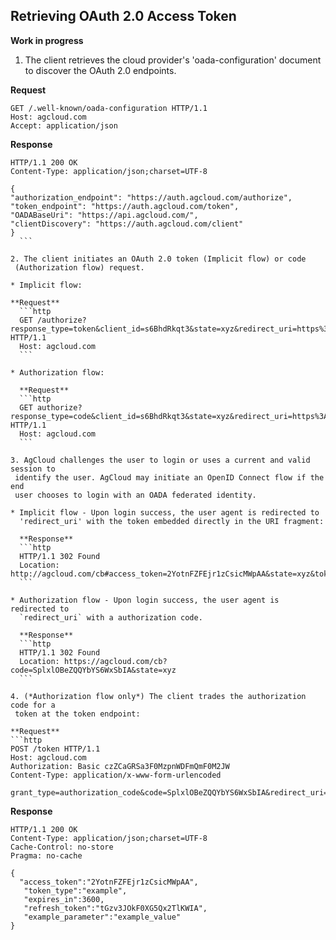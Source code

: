 ## Retrieving OAuth 2.0 Access Token

**Work in progress**

1. The client retrieves the cloud provider's 'oada-configuration' document to
   discover the OAuth 2.0 endpoints.

  **Request**
  ```http
  GET /.well-known/oada-configuration HTTP/1.1
  Host: agcloud.com
  Accept: application/json
  ```

  **Response**
  ```http
  HTTP/1.1 200 OK
  Content-Type: application/json;charset=UTF-8

  {
  "authorization_endpoint": "https://auth.agcloud.com/authorize",
  "token_endpoint": "https://auth.agcloud.com/token",
  "OADABaseUri": "https://api.agcloud.com/",
  "clientDiscovery": "https://auth.agcloud.com/client"
  }
    ```

2. The client initiates an OAuth 2.0 token (Implicit flow) or code
   (Authorization flow) request.

  * Implicit flow:

  **Request**
    ```http
    GET /authorize?response_type=token&client_id=s6BhdRkqt3&state=xyz&redirect_uri=https%3A%2F%2Fclient%2Eexample%2Ecom%2Fcb HTTP/1.1
    Host: agcloud.com
    ```

  * Authorization flow:

    **Request**
    ```http
    GET authorize?response_type=code&client_id=s6BhdRkqt3&state=xyz&redirect_uri=https%3A%2F%2Fagcloud%2Ecom%2Fcb HTTP/1.1
    Host: agcloud.com
    ```

3. AgCloud challenges the user to login or uses a current and valid session to
   identify the user. AgCloud may initiate an OpenID Connect flow if the end
   user chooses to login with an OADA federated identity.

  * Implicit flow - Upon login success, the user agent is redirected to
    'redirect_uri' with the token embedded directly in the URI fragment:

    **Response**
    ```http
    HTTP/1.1 302 Found
    Location: http://agcloud.com/cb#access_token=2YotnFZFEjr1zCsicMWpAA&state=xyz&token_type=example&expires_in=3600
    ```

  * Authorization flow - Upon login success, the user agent is redirected to
    `redirect_uri` with a authorization code.

    **Response**
    ```http
    HTTP/1.1 302 Found
    Location: https://agcloud.com/cb?code=SplxlOBeZQQYbYS6WxSbIA&state=xyz
    ```

4. (*Authorization flow only*) The client trades the authorization code for a
   token at the token endpoint:

  **Request**
  ```http
  POST /token HTTP/1.1
  Host: agcloud.com
  Authorization: Basic czZCaGRSa3F0MzpnWDFmQmF0M2JW
  Content-Type: application/x-www-form-urlencoded

  grant_type=authorization_code&code=SplxlOBeZQQYbYS6WxSbIA&redirect_uri=https%3A%2F%2Fagcloud%2Ecom%2Fcb
  ```
  **Response**
  ```http
  HTTP/1.1 200 OK
  Content-Type: application/json;charset=UTF-8
  Cache-Control: no-store
  Pragma: no-cache

  {
    "access_token":"2YotnFZFEjr1zCsicMWpAA",
     "token_type":"example",
     "expires_in":3600,
     "refresh_token":"tGzv3JOkF0XG5Qx2TlKWIA",
     "example_parameter":"example_value"
  }
  ```

